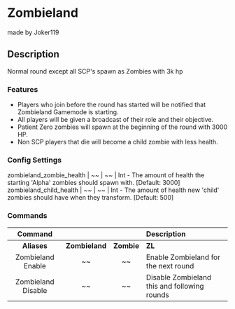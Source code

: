 Zombieland
======
made by Joker119
## Description
Normal round except all SCP's spawn as Zombies with 3k hp

### Features
 - Players who join before the round has started will be notified that Zombieland Gamemode is starting.
 - All players will be given a broadcast of their role and their objective.
 - Patient Zero zombies will spawn at the beginning of the round with 3000 HP.
 - Non SCP players that die will become a child zombie with less health.

### Config Settings
zombieland_zombie_health | ~~ | ~~ | Int - The amount of health the starting 'Alpha' zombies should spawn with. [Default: 3000]
zombieland_child_health | ~~ | ~~ | Int - The amount of health new 'child' zombies should have when they transform. [Default: 500]

### Commands
  Command |  |  | Description
:---: | :---: | :---: | :------
**Aliases** | **Zombieland** | **Zombie** | **ZL**
Zombieland Enable | ~~ | ~~ | Enable Zombieland for the next round
Zombieland Disable | ~~ | ~~ | Disable Zombieland this and following rounds

